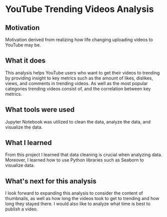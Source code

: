 
# YouTube Trending Videos Analysis

## Motivation
Motivation derived from realizing how life changing uploading videos to YouTube may be.

## What it does
This analysis helps YouTube users who want to get their videos to trending by providing insight to key metrics such as the amount of likes, dislikes, views, and comments in trending videos. As well as the most popular categories trending videos consist of, and the correlation between key metrics.

## What tools were used
Jupyter Notebook was utilized to clean the data, analyze the data, and visualize the data.    

## What I learned
From this project I learned that data cleaning is crucial when analyzing data. Moreover, I learned how to use Python libraries such as Seaborn to visualize data.

## What's next for this analysis
I look forward to expanding this analysis to consider the content of thumbnails, as well as how long the videos took to get to trending and how long they stayed there. I would also like to analyze what time is best to publish a video. 


